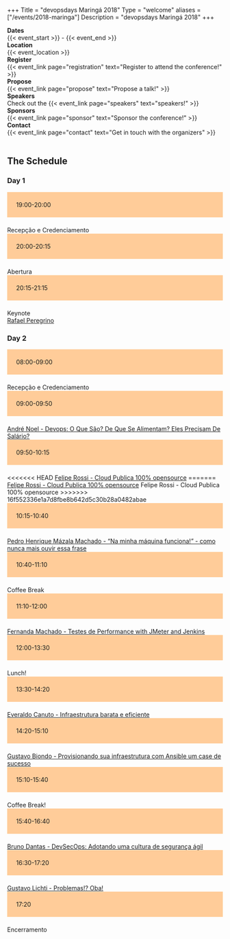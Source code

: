 +++
Title = "devopsdays Maringá 2018"
Type = "welcome"
aliases = ["/events/2018-maringa"]
Description = "devopsdays Maringá 2018"
+++

<!-- <div style="text-align:center;">
  {{< event_logo >}}
</div> -->

<div class = "row">
  <div class = "col-md-2">
    <strong>Dates</strong>
  </div>
  <div class = "col-md-8">
    {{< event_start >}} - {{< event_end >}}
  </div>
</div>

<div class = "row">
  <div class = "col-md-2">
    <strong>Location</strong>
  </div>
  <div class = "col-md-8">
    {{< event_location >}}
  </div>
</div> 

<div class = "row">
  <div class = "col-md-2">
    <strong>Register</strong>
  </div>
  <div class = "col-md-8">
    {{< event_link page="registration" text="Register to attend the conference!" >}}
  </div>
</div>

<div class = "row">
  <div class = "col-md-2">
    <strong>Propose</strong>
  </div>
  <div class = "col-md-8">
    {{< event_link page="propose" text="Propose a talk!" >}}
  </div>
</div>

<!--
<div class = "row">
  <div class = "col-md-2">
    <strong>Program</strong>
  </div>
  <div class = "col-md-8">
    View the {{< event_link page="program" text="program." >}}
  </div>
</div>
-->

<div class = "row">
  <div class = "col-md-2">
    <strong>Speakers</strong>
  </div>
  <div class = "col-md-8">
    Check out the {{< event_link page="speakers" text="speakers!" >}}
  </div>
</div>

<div class = "row">
  <div class = "col-md-2">
    <strong>Sponsors</strong>
  </div>
  <div class = "col-md-8">
    {{< event_link page="sponsor" text="Sponsor the conference!" >}}
  </div>
</div>

<div class = "row">
  <div class = "col-md-2">
    <strong>Contact</strong>
  </div>
  <div class = "col-md-8">
    {{< event_link page="contact" text="Get in touch with the organizers" >}}
  </div>
</div>

<br>
<!-- Schedule -->

<style type="text/css">
.box-grey{padding:1.5em;margin-bottom:1.5em;background:#e7e3e3}
.box-lightorange{padding:1.5em;margin-bottom:1.5em;background:#ffcc99}
.centerstyle {text-align:center;}
</style>

<div class = "row">
  <div class = "col-md-12">
    <h2>The Schedule</h2>
  </div>
</div>


<div class = "row">
  <div class = "col-md-12">
    <h3>Day 1</h3>
  </div>
</div>
<!-- this div is repeated for each timeslot -->
<div class = "row">
  <div class = "box-lightorange col-md-3 col-md-offset-1">
    <time>19:00-20:00</time>
  </div>
  <div class = "col-md-6 col-md-offset-2 box">
    Recepção e Credenciamento
  </div>
</div> <!-- end timeslot div -->
<!-- this div is repeated for each timeslot -->
<div class = "row">
  <div class = "box-lightorange col-md-3 col-md-offset-1">
    <time>20:00-20:15</time>
  </div>
  <div class = "col-md-6 col-md-offset-2 box">
    Abertura
  </div>
</div> <!-- end timeslot div -->
<!-- this div is repeated for each timeslot -->
<div class = "row">
  <div class = "box-lightorange col-md-3 col-md-offset-1">
    <time>20:15-21:15</time>
  </div>
  <div class = "col-md-6 col-md-offset-2 box">
    Keynote <br>
    <a href="/events/2018-maringa/speakers/rafael-peregrino/">Rafael Peregrino</a>
  </div>
</div> <!-- end timeslot div -->
<!-- end day 1 -->


<!-- begin day 2 -->
<div class = "row">
  <div class = "col-md-12">
    <h3>Day 2</h3>
  </div>
</div>
<!-- this div is repeated for each timeslot -->
<div class = "row">
  <div class = "box-lightorange col-md-3 col-md-offset-1">
    <time>08:00-09:00</time>
  </div>
  <div class = "col-md-6 col-md-offset-2 box">
    Recepção e Credenciamento
  </div>
</div> <!-- end timeslot div -->
<!-- this div is repeated for each timeslot -->
<div class = "row">
  <div class = "box-lightorange col-md-3 col-md-offset-1">
    <time>09:00-09:50</time>
  </div>
  <div class = "col-md-6 col-md-offset-2 box">
    <a href="/events/2018-maringa/speakers/andre-noel/">André Noel - Devops: O Que São? De Que Se Alimentam? Eles Precisam De Salário?</a>
  </div>
</div> <!-- end timeslot div -->
<!-- this div is repeated for each timeslot -->
<div class = "row">
  <div class = "box-lightorange col-md-3 col-md-offset-1">
    <time>09:50-10:15</time>
  </div>
  <div class = "col-md-6 col-md-offset-2 box">
<<<<<<< HEAD
    <a href="/events/2018-maringa/speakers/felipe-rossi/">Felipe Rossi - Cloud Publica 100% opensource</a>
=======
    <a href="">Felipe Rossi - Cloud Publica 100% opensource</a>
    Felipe Rossi - Cloud Publica 100% opensource
>>>>>>> 16f552336e1a7d8fbe8b642d5c30b28a0482abae
  </div>
</div> <!-- end timeslot div -->
<!-- this div is repeated for each timeslot -->
<div class = "row">
  <div class = "box-lightorange col-md-3 col-md-offset-1">
    <time>10:15-10:40</time>
  </div>
  <div class = "col-md-6 col-md-offset-2 box">
    <a href="/events/2018-maringa/speakers/pedro-henrique-mazala-machado/">Pedro Henrique Mázala Machado - “Na minha máquina funciona!” - como nunca mais ouvir essa frase</a>
  </div>
</div> <!-- end timeslot div -->
<!-- this div is repeated for each timeslot -->
<div class = "row">
  <div class = "box-lightorange col-md-3 col-md-offset-1">
    <time>10:40-11:10</time>
  </div>
  <div class = "col-md-6 col-md-offset-2 box">
    Coffee Break
  </div>
</div> <!-- end timeslot div -->
<!-- this div is repeated for each timeslot -->
<div class = "row">
  <div class = "box-lightorange col-md-3 col-md-offset-1">
    <time>11:10-12:00</time>
  </div>
  <div class = "col-md-6 col-md-offset-2 box">
    <a href="/events/2018-maringa/speakers/fernanda-machado/">Fernanda Machado - Testes de Performance with JMeter and Jenkins</a>
  </div>
</div> <!-- end timeslot div -->
<!-- this div is repeated for each timeslot -->
<div class = "row">
  <div class = "box-lightorange col-md-3 col-md-offset-1">
    <time>12:00-13:30</time>
  </div>
  <div class = "col-md-6 col-md-offset-2 box">
    Lunch!
  </div>
</div> <!-- end timeslot div -->
<!-- this div is repeated for each timeslot -->
<div class = "row">
  <div class = "box-lightorange col-md-3 col-md-offset-1">
    <time>13:30-14:20</time>
  </div>
  <div class = "col-md-6 col-md-offset-2 box">
    <a href="/events/2018-maringa/speakers/everaldo-canuto/">Everaldo Canuto - Infraestrutura barata e eficiente</a>
  </div>
</div> <!-- end timeslot div -->
<!-- this div is repeated for each timeslot -->
<div class = "row">
  <div class = "box-lightorange col-md-3 col-md-offset-1">
    <time>14:20-15:10</time>
  </div>
  <div class = "col-md-6 col-md-offset-2 box">
    <a href="/events/2018-maringa/speakers/gustavo-biondo/">Gustavo Biondo - Provisionando sua infraestrutura com Ansible um case de sucesso</a>
  </div>
</div> <!-- end timeslot div -->
<!-- this div is repeated for each timeslot -->
<div class = "row">
  <div class = "box-lightorange col-md-3 col-md-offset-1">
    <time>15:10-15:40</time>
  </div>
  <div class = "col-md-6 col-md-offset-2 box">
    Coffee Break!
  </div>
</div> <!-- end timeslot div -->
<!-- this div is repeated for each timeslot -->
<div class = "row">
  <div class = "box-lightorange col-md-3 col-md-offset-1">
    <time>15:40-16:40</time>
  </div>
  <div class = "col-md-6 col-md-offset-2 box">
    <a href="/events/2018-maringa/speakers/bruno-dantas/">Bruno Dantas - DevSecOps: Adotando uma cultura de segurança ágil</a>
  </div>
</div> <!-- end timeslot div -->
<!-- this div is repeated for each timeslot -->
<div class = "row">
  <div class = "box-lightorange col-md-3 col-md-offset-1">
    <time>16:30-17:20</time>
  </div>
  <div class = "col-md-6 col-md-offset-2 box">
    <a href="/events/2018-maringa/speakers/gustavo-lichti/">Gustavo Lichti - Problemas!? Oba!</a>
  </div>
</div> <!-- end timeslot div -->
<!-- this div is repeated for each timeslot -->
<div class = "row">
  <div class = "box-lightorange col-md-3 col-md-offset-1">
    <time>17:20</time>
  </div>
  <div class = "col-md-6 col-md-offset-2 box">
    Encerramento
</div> <!-- end timeslot div -->
<!-- this div is repeated for each timeslot -->
</div> <!-- end timeslot div -->
<!-- this div is repeated for each timeslot -->
<!-- Uncomment if you added your city twitter name -->
<!--
{{< event_twitter >}}
-->
